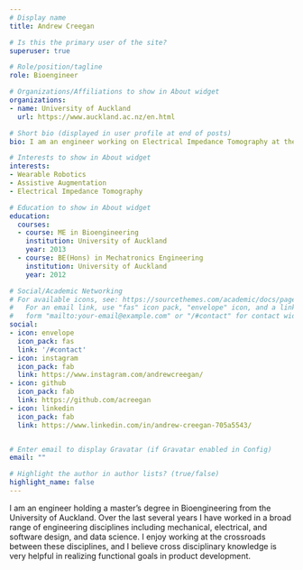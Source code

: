 ```yaml
---
# Display name
title: Andrew Creegan

# Is this the primary user of the site?
superuser: true

# Role/position/tagline
role: Bioengineer

# Organizations/Affiliations to show in About widget
organizations:
- name: University of Auckland
  url: https://www.auckland.ac.nz/en.html

# Short bio (displayed in user profile at end of posts)
bio: I am an engineer working on Electrical Impedance Tomography at the Auckland Bioengineering Institute

# Interests to show in About widget
interests:
- Wearable Robotics
- Assistive Augmentation
- Electrical Impedance Tomography

# Education to show in About widget
education:
  courses:
  - course: ME in Bioengineering
    institution: University of Auckland
    year: 2013
  - course: BE(Hons) in Mechatronics Engineering
    institution: University of Auckland
    year: 2012

# Social/Academic Networking
# For available icons, see: https://sourcethemes.com/academic/docs/page-builder/#icons
#   For an email link, use "fas" icon pack, "envelope" icon, and a link in the
#   form "mailto:your-email@example.com" or "/#contact" for contact widget.
social:
- icon: envelope
  icon_pack: fas
  link: '/#contact'
- icon: instagram
  icon_pack: fab
  link: https://www.instagram.com/andrewcreegan/
- icon: github
  icon_pack: fab
  link: https://github.com/acreegan
- icon: linkedin
  icon_pack: fab
  link: https://www.linkedin.com/in/andrew-creegan-705a5543/


# Enter email to display Gravatar (if Gravatar enabled in Config)
email: ""

# Highlight the author in author lists? (true/false)
highlight_name: false
---
```


I am an engineer holding a master’s degree in Bioengineering from the University of Auckland. Over the last several years I have worked in a broad range of engineering disciplines including mechanical, electrical, and software design, and data science. I enjoy working at the crossroads between these disciplines, and I believe cross disciplinary knowledge is very helpful in realizing functional goals in product development.
